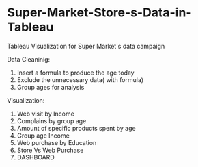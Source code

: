 # Super-Market-Store-s-Data-in-Tableau
Tableau Visualization for Super Market's  data campaign 

Data Cleaninig:

1. Insert a formula to produce the age today
2. Exclude the unnecessary data( with formula)
3. Group ages for analysis

Visualization:

1. Web visit by Income
2. Complains by group age
3. Amount of specific products spent by age
4. Group age Income
5. Web purchase by Education
6. Store Vs Web Purchase
7. DASHBOARD 
